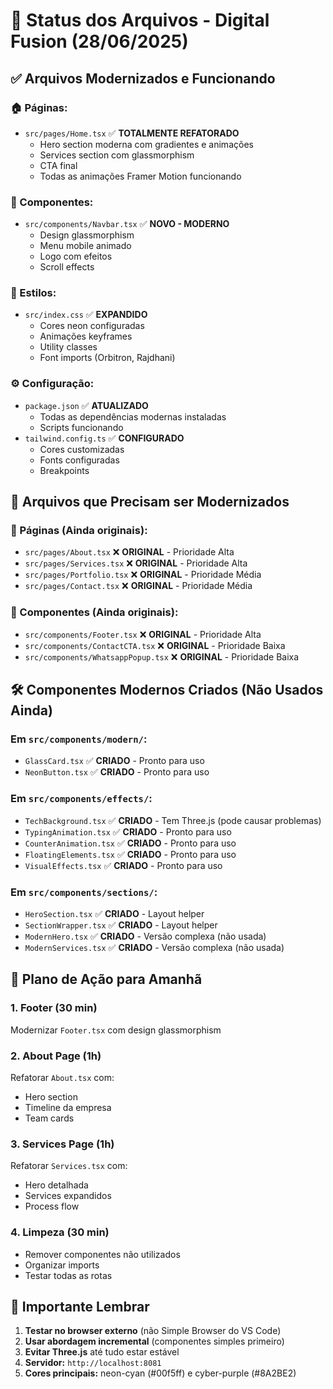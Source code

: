 # 📄 Status dos Arquivos - Digital Fusion (28/06/2025)

## ✅ Arquivos Modernizados e Funcionando

### **🏠 Páginas:**
- `src/pages/Home.tsx` ✅ **TOTALMENTE REFATORADO**
  - Hero section moderna com gradientes e animações
  - Services section com glassmorphism
  - CTA final
  - Todas as animações Framer Motion funcionando

### **🧩 Componentes:**
- `src/components/Navbar.tsx` ✅ **NOVO - MODERNO**
  - Design glassmorphism
  - Menu mobile animado
  - Logo com efeitos
  - Scroll effects

### **🎨 Estilos:**
- `src/index.css` ✅ **EXPANDIDO**
  - Cores neon configuradas
  - Animações keyframes
  - Utility classes
  - Font imports (Orbitron, Rajdhani)

### **⚙️ Configuração:**
- `package.json` ✅ **ATUALIZADO**
  - Todas as dependências modernas instaladas
  - Scripts funcionando
- `tailwind.config.ts` ✅ **CONFIGURADO**
  - Cores customizadas
  - Fonts configuradas
  - Breakpoints

## 🔄 Arquivos que Precisam ser Modernizados

### **📄 Páginas (Ainda originais):**
- `src/pages/About.tsx` ❌ **ORIGINAL** - Prioridade Alta
- `src/pages/Services.tsx` ❌ **ORIGINAL** - Prioridade Alta  
- `src/pages/Portfolio.tsx` ❌ **ORIGINAL** - Prioridade Média
- `src/pages/Contact.tsx` ❌ **ORIGINAL** - Prioridade Média

### **🧩 Componentes (Ainda originais):**
- `src/components/Footer.tsx` ❌ **ORIGINAL** - Prioridade Alta
- `src/components/ContactCTA.tsx` ❌ **ORIGINAL** - Prioridade Baixa
- `src/components/WhatsappPopup.tsx` ❌ **ORIGINAL** - Prioridade Baixa

## 🛠️ Componentes Modernos Criados (Não Usados Ainda)

### **Em `src/components/modern/`:**
- `GlassCard.tsx` ✅ **CRIADO** - Pronto para uso
- `NeonButton.tsx` ✅ **CRIADO** - Pronto para uso

### **Em `src/components/effects/`:**
- `TechBackground.tsx` ✅ **CRIADO** - Tem Three.js (pode causar problemas)
- `TypingAnimation.tsx` ✅ **CRIADO** - Pronto para uso
- `CounterAnimation.tsx` ✅ **CRIADO** - Pronto para uso
- `FloatingElements.tsx` ✅ **CRIADO** - Pronto para uso
- `VisualEffects.tsx` ✅ **CRIADO** - Pronto para uso

### **Em `src/components/sections/`:**
- `HeroSection.tsx` ✅ **CRIADO** - Layout helper
- `SectionWrapper.tsx` ✅ **CRIADO** - Layout helper
- `ModernHero.tsx` ✅ **CRIADO** - Versão complexa (não usada)
- `ModernServices.tsx` ✅ **CRIADO** - Versão complexa (não usada)

## 🎯 Plano de Ação para Amanhã

### **1. Footer (30 min)**
Modernizar `Footer.tsx` com design glassmorphism

### **2. About Page (1h)**
Refatorar `About.tsx` com:
- Hero section
- Timeline da empresa
- Team cards

### **3. Services Page (1h)**
Refatorar `Services.tsx` com:
- Hero detalhada
- Services expandidos
- Process flow

### **4. Limpeza (30 min)**
- Remover componentes não utilizados
- Organizar imports
- Testar todas as rotas

## 🚨 Importante Lembrar

1. **Testar no browser externo** (não Simple Browser do VS Code)
2. **Usar abordagem incremental** (componentes simples primeiro)
3. **Evitar Three.js** até tudo estar estável
4. **Servidor:** `http://localhost:8081`
5. **Cores principais:** neon-cyan (#00f5ff) e cyber-purple (#8A2BE2)
